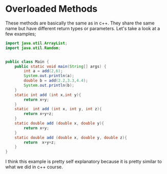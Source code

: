 # Overloaded Methods
These methods are basically the same as in c++. They share the same name but have different return
types or parameters. Let's take a look at a few examples;

```java
import java.util.ArrayList;
import java.util.Random;


public class Main {
    public static void main(String[] args) {
        int a = add(2,6);
        System.out.println(a);
        double b = add(2.2,3.3,4.4);
        System.out.println(b);
    }
    static int add (int x,int y){
        return x+y;
    }
    static  int add (int x, int y, int z){
        return x+y+z;
    }
    static double add (double x, double y){
        return x+y;
    }
    static double add (double x, double y, double z){
        return  x+y+z;
    }
}
```
I think this example is pretty self explanatory because it is pretty similar to what we did in c++ course.